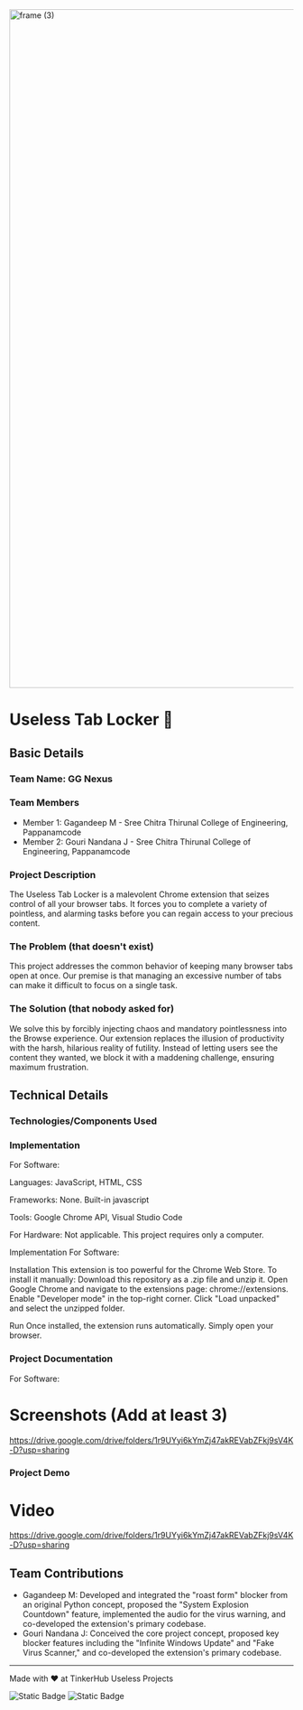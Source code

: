 <img width="3188" height="1202" alt="frame (3)" src="https://github.com/user-attachments/assets/517ad8e9-ad22-457d-9538-a9e62d137cd7" />


# Useless Tab Locker 🎯


## Basic Details
### Team Name: GG Nexus


### Team Members
- Member 1: Gagandeep M - Sree Chitra Thirunal College of Engineering, Pappanamcode
- Member 2: Gouri Nandana J - Sree Chitra Thirunal College of Engineering, Pappanamcode

### Project Description
The Useless Tab Locker is a malevolent Chrome extension that seizes control of all your browser tabs. It forces you to complete a variety of pointless, and alarming tasks before you can regain access to your precious content.

### The Problem (that doesn't exist)
This project addresses the common behavior of keeping many browser tabs open at once. Our premise is that managing an excessive number of tabs can make it difficult to focus on a single task.

### The Solution (that nobody asked for)
We solve this by forcibly injecting chaos and mandatory pointlessness into the Browse experience. Our extension replaces the illusion of productivity with the harsh, hilarious reality of futility. Instead of letting users see the content they wanted, we block it with a maddening challenge, ensuring maximum frustration.

## Technical Details
### Technologies/Components Used

### Implementation

For Software:

Languages: JavaScript, HTML, CSS

Frameworks: None. Built-in javascript

Tools: Google Chrome API, Visual Studio Code

For Hardware:
Not applicable. This project requires only a computer.

Implementation
For Software:

Installation
This extension is too powerful for the Chrome Web Store. To install it manually:
Download this repository as a .zip file and unzip it.
Open Google Chrome and navigate to the extensions page: chrome://extensions.
Enable "Developer mode" in the top-right corner.
Click "Load unpacked" and select the unzipped folder.

Run
Once installed, the extension runs automatically. Simply open your browser.


### Project Documentation
For Software:

# Screenshots (Add at least 3)
https://drive.google.com/drive/folders/1r9UYyi6kYmZj47akREVabZFkj9sV4K-D?usp=sharing

### Project Demo
# Video
https://drive.google.com/drive/folders/1r9UYyi6kYmZj47akREVabZFkj9sV4K-D?usp=sharing

## Team Contributions
- Gagandeep M: Developed and integrated the "roast form" blocker from an original Python concept, proposed the "System Explosion Countdown" feature, implemented the audio for the virus warning, and co-developed the extension's primary codebase.
- Gouri Nandana J: Conceived the core project concept, proposed key blocker features including the "Infinite Windows Update" and "Fake Virus Scanner," and co-developed the extension's primary codebase.

---
Made with ❤️ at TinkerHub Useless Projects 

![Static Badge](https://img.shields.io/badge/TinkerHub-24?color=%23000000&link=https%3A%2F%2Fwww.tinkerhub.org%2F)
![Static Badge](https://img.shields.io/badge/UselessProjects--25-25?link=https%3A%2F%2Fwww.tinkerhub.org%2Fevents%2FQ2Q1TQKX6Q%2FUseless%2520Projects)



